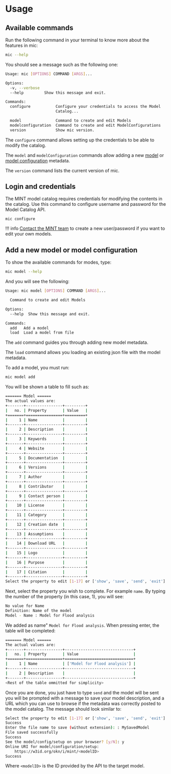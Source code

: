 # Usage

## Available commands
Run the following command in your terminal to know more about the features in mic:

```bash
mic --help
```

You should see a message such as the following one:
```bash
Usage: mic [OPTIONS] COMMAND [ARGS]...

Options:
  -v, --verbose
  --help         Show this message and exit.

Commands:
  configure           Configure your credentials to access the Model
                      Catalog...

  model               Command to create and edit Models
  modelconfiguration  Command to create and edit ModelConfigurations
  version             Show mic version.
```
The `configure` command allows setting up the credentials to be able to modify the catalog.

The `model` and `modelConfiguration` commands allow adding a new [model](https://mintproject.readthedocs.io/en/latest/modelcatalog/#making-your-model-findable) or [model configuration](https://mintproject.readthedocs.io/en/latest/modelcatalog/#model-configuration) metadata. 

The `version` command lists the current version of mic.


## Login and credentials

The MINT model catalog requires credentials for modifying the contents in the catalog. Use this command to configure username and password for the Model Catalog API.

```
mic configure
```
!!! info
    [Contact the MINT team](mailto:mint@mailman.isi.edu) to create a new user/password if you want to edit your own models.

## Add a new model or model configuration

To show the available commands for modes, type: 
```bash
mic model --help
```
And you will see the following:
```bash
Usage: mic model [OPTIONS] COMMAND [ARGS]...

  Command to create and edit Models

Options:
  --help  Show this message and exit.

Commands:
  add   Add a model
  load  Load a model from file
```
The `add` command guides you through adding new model metadata.

The `load` command allows you loading an existing json file with the model metadata.

To add a model, you must run:

```bash
mic model add
```

You will be shown a table to fill such as:

```bash
======= Model ======
The actual values are:
+-------+----------------+---------+
|   no. | Property       | Value   |
+=======+================+=========+
|     1 | Name           |         |
+-------+----------------+---------+
|     2 | Description    |         |
+-------+----------------+---------+
|     3 | Keywords       |         |
+-------+----------------+---------+
|     4 | Website        |         |
+-------+----------------+---------+
|     5 | Documentation  |         |
+-------+----------------+---------+
|     6 | Versions       |         |
+-------+----------------+---------+
|     7 | Author         |         |
+-------+----------------+---------+
|     8 | Contributor    |         |
+-------+----------------+---------+
|     9 | Contact person |         |
+-------+----------------+---------+
|    10 | License        |         |
+-------+----------------+---------+
|    11 | Category       |         |
+-------+----------------+---------+
|    12 | Creation date  |         |
+-------+----------------+---------+
|    13 | Assumptions    |         |
+-------+----------------+---------+
|    14 | Download URL   |         |
+-------+----------------+---------+
|    15 | Logo           |         |
+-------+----------------+---------+
|    16 | Purpose        |         |
+-------+----------------+---------+
|    17 | Citation       |         |
+-------+----------------+---------+
Select the property to edit [1-17] or ['show', 'save', 'send', 'exit'] [1]:
```

Next, select the property you wish to complete. For example `name`. 
By typing the number of the property (in this case, 1), you will see:

```bash
No value for Name
Definition: Name of the model
Model - Name : Model for Flood analysis
```
We added as name" `Model for Flood analysis`. When pressing enter, the table will be completed:

```bash
======= Model ======
The actual values are:
+-------+----------------+------------------------------+
|   no. | Property       | Value                        |
+=======+================+==============================+
|     1 | Name           | ['Model for Flood analysis'] |
+-------+----------------+------------------------------+
|     2 | Description    |                              |
+-------+----------------+------------------------------+
<Rest of the table ommitted for simplicity>
```
Once you are done, you just have to type `send` and the model will be sent you will be prompted with a message to save your model description, and a URL which you can use to browse if the metadata was correctly posted to the model catalog. The message should look similar to:

```bash
Select the property to edit [1-17] or ['show', 'save', 'send', 'exit'] [1]: send
Success
Enter the file name to save (without extension): : MySavedModel
File saved successfully
Success
See the model/config/setup on your browser? [y/N]: y
Online URI for model/configuration/setup: 
    https://w3id.org/okn/i/mint/<modelID>
Success
```
Where `<modelID>` is the ID provided by the API to the target model.


